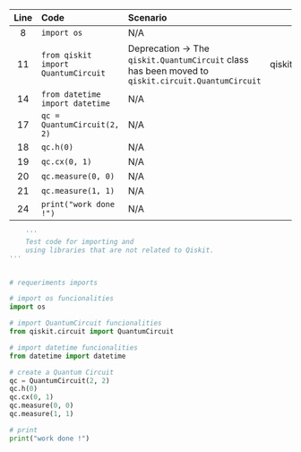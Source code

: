 | Line | Code | Scenario | Scenario Id | Reference | Artifact | Refactoring |
| :--: | :--- | :------- | :---------: | :-------: | :------- | :---------- |
| 8 | `import os` | N/A | * | internal | os | `import os` |
| 11 | `from qiskit import QuantumCircuit` | Deprecation -> The `qiskit.QuantumCircuit` class has been moved to `qiskit.circuit.QuantumCircuit` | qiskit.circuit.QuantumCircuit | 02c83a5a-c28d-46c6-acc2-4db931c4c15a | qiskit.QuantumCircuit | `from qiskit.circuit import QuantumCircuit` |
| 14 | `from datetime import datetime` | N/A | * | internal | datetime | `from datetime import datetime` |
| 17 | `qc = QuantumCircuit(2, 2)` | N/A | * | internal | QuantumCircuit | `qc = QuantumCircuit(2, 2)` |
| 18 | `qc.h(0)` | N/A | * | internal | h | `qc.h(0)` |
| 19 | `qc.cx(0, 1)` | N/A | * | internal | cx | `qc.cx(0, 1)` |
| 20 | `qc.measure(0, 0)` | N/A | * | internal | measure | `qc.measure(0, 0)` |
| 21 | `qc.measure(1, 1)` | N/A | * | internal | measure | `qc.measure(1, 1)` |
| 24 | `print("work done !")` | N/A | * | internal | print | `print("work done !")` |

```python
    '''
    Test code for importing and 
    using libraries that are not related to Qiskit.
'''


# requeriments imports

# import os funcionalities
import os

# import QuantumCircuit funcionalities
from qiskit.circuit import QuantumCircuit

# import datetime funcionalities
from datetime import datetime

# create a Quantum Circuit
qc = QuantumCircuit(2, 2)
qc.h(0)
qc.cx(0, 1)
qc.measure(0, 0)
qc.measure(1, 1)

# print
print("work done !")
```